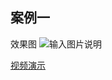 
## 案例一

效果图
![输入图片说明](https://images.gitee.com/uploads/images/2020/1117/222416_29208df9_1093073.png "屏幕截图.png")

[视频演示]()


